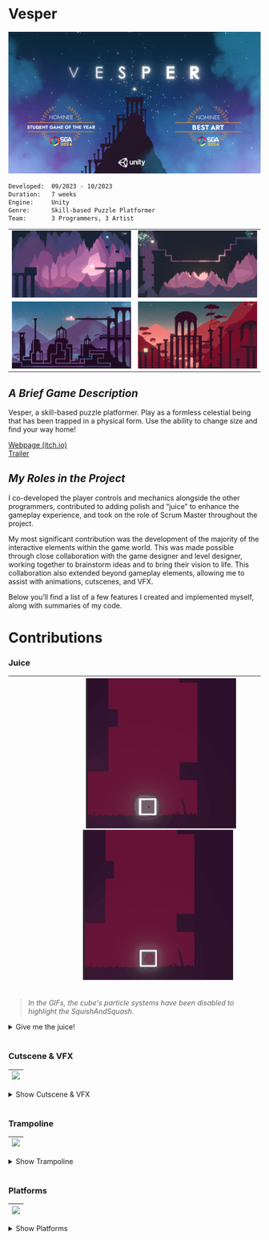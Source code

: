 # __Vesper__

![vesper_banner](/_Images/vesper_thumb_16_9_v2.png)

```
Developed:  09/2023 - 10/2023
Duration:   7 weeks
Engine:     Unity
Genre:      Skill-based Puzzle Platformer
Team:       3 Programmers, 3 Artist
```

<table>
  <tr>
    <td width="50%"><img src="/_Images/vesper (2).jpg" /></td>
    <td width="50%"><img src="/_Images/vesper (1).jpg" /></td>
  </tr>
  <tr>
    <td width="50%"><img src="/_Images/vesper (3).jpg" /></td>
    <td width="50%"><img src="/_Images/vesper (5).jpg" /></td>
  </tr>
</table>

## _A Brief Game Description_
Vesper, a skill-based puzzle platformer. Play as a formless celestial being that has been trapped in a physical form. Use the ability to change size and find your way home!

[Webpage (itch.io)](https://yrgo-game-creator.itch.io/vesper) <br>
[Trailer](https://youtu.be/9p0B5Zs0Df8)

## _My Roles in the Project_

I co-developed the player controls and mechanics alongside the other programmers, contributed to adding polish and “juice” to enhance the gameplay experience, and took on the role of Scrum Master throughout the project.

My most significant contribution was the development of the majority of the interactive elements within the game world. This was made possible through close collaboration with the game designer and level designer, working together to brainstorm ideas and to bring their vision to life. This collaboration also extended beyond gameplay elements, allowing me to assist with animations, cutscenes, and VFX.

Below you’ll find a list of a few features I created and implemented myself, along with summaries of my code.

# Contributions 

### Juice
	
|&nbsp;&nbsp;&nbsp;&nbsp;&nbsp;&nbsp;&nbsp;&nbsp;&nbsp;&nbsp;&nbsp;&nbsp;&nbsp;&nbsp;&nbsp;&nbsp;&nbsp;&nbsp;&nbsp;&nbsp;&nbsp;&nbsp;&nbsp;&nbsp;&nbsp;&nbsp;&nbsp; <img src="/_GIFs/VesperSquishSquash.gif" alt="juice1" width="300" height="auto"> &nbsp;&nbsp;&nbsp;&nbsp;&nbsp;&nbsp;&nbsp;&nbsp;&nbsp;&nbsp;&nbsp;&nbsp;&nbsp;&nbsp;&nbsp;&nbsp;&nbsp;&nbsp;&nbsp;&nbsp;&nbsp;&nbsp;&nbsp;&nbsp; <img src="/_GIFs/VesperSquishSquash1.gif" alt="juice1" width="300" height="auto"> &nbsp;&nbsp;&nbsp;&nbsp;&nbsp;&nbsp;&nbsp;&nbsp;&nbsp;&nbsp;&nbsp;&nbsp;&nbsp;&nbsp;&nbsp;&nbsp;&nbsp;&nbsp;&nbsp;&nbsp;&nbsp;&nbsp;&nbsp;&nbsp;&nbsp;&nbsp;&nbsp; <br> |
|:---:|


> *In the GIFs, the cube's particle systems have been disabled to highlight the SquishAndSquash.*

<details>
  <summary>Give me the juice!</summary>

#### The Idea
The concept was to make the cube's shape respond dynamically to its environment and movement.

#### The Logic
The squish-squash mechanic works by temporarily scaling the object in a squashing (wider, shorter) or stretching (narrower, taller) manner using Lerp, and then smoothly reverting it back to its original size.
The mechanic relies on a raycast system along with calculations of delta positions, as well as the `Jump()` and `LandingActions()` methods, to determine when to activate the effect.

<br>

*Click the dropdown arrows below to see the `code`!* <br>

<details>
<summary>Show SquishAndSquash.cs</summary>

 ```cs
public class SquishAndSquash : MonoBehaviour
{
    public float squashAmount = 0.2f;
    public float stretchAmount = 0.2f;

    public float squishSquashDuration = 0.2f;
    public float revertScaleDuration = 0.1f;

    private Vector3 originalScale;

    public bool squishAndSquashEnabled;

    void Start()
    {
        squishAndSquashEnabled = true;
        originalScale = transform.localScale;
    }

    public void JumpSquash()
    {
        if (!squishAndSquashEnabled) return;
        StartCoroutine(SquishSquashOverTime(originalScale.x - stretchAmount, originalScale.y + stretchAmount));
    }

    public void LandSquish()
    {
        if (!squishAndSquashEnabled) return;
        StartCoroutine(SquishSquashOverTime(originalScale.x + squashAmount, originalScale.y - squashAmount));
    }

    public void ToggleEnabled(bool boolean)
    {
        squishAndSquashEnabled = boolean;
    }

    IEnumerator SquishSquashOverTime(float targetX, float targetY)
    {
        Vector3 originalSize = transform.localScale;
        Vector3 targetSize = new Vector3(targetX, targetY, originalSize.z);

        float currentTime = 0.0f;

        while (currentTime <= squishSquashDuration)
        {
            transform.localScale = Vector3.Lerp(originalSize, targetSize, currentTime / squishSquashDuration);
            currentTime += Time.deltaTime;
            yield return null;
        }

        transform.localScale = targetSize;

        // Revert back to original size
        StartCoroutine(RevertOverTime(targetSize.x, targetSize.y, originalScale.x, originalScale.y));
    }

    IEnumerator RevertOverTime(float startX, float startY, float targetX, float targetY)
    {
        Vector3 startSize = new Vector3(startX, startY, transform.localScale.z);
        Vector3 targetSize = new Vector3(targetX, targetY, transform.localScale.z);

        float currentTime = 0.0f;

        while (currentTime <= revertScaleDuration)
        {
            transform.localScale = Vector3.Lerp(startSize, targetSize, currentTime / revertScaleDuration);
            currentTime += Time.deltaTime;
            yield return null;
        }

        transform.localScale = targetSize;
    }
}

```
</details>
<details>
  <summary>Show PlayerController.cs</summary>
  
```cs

public class PlayerController : MonoBehaviour, IReset
{

# ...

    // Irrelevant code in the following method is omitted for brevity
    void Jump()
    {
        // Disable WallSquash
        if (WallSquashEnabler != null)
        {
            StopCoroutine(WallSquashEnabler);
        }

        squishAndSquash.JumpSquash();
    }

# ...

    void WallCollisionSquash()
    {
        if (!canMove || !wallCollisionSquash) return;

        if (Math.Abs(transform.position.x - prevPos.x) > deltaPosThreshold &&
            (!rayCastHandler.rightSide || !rayCastHandler.leftSide))
        {
            if ((prevRaycastLeft && !rayCastHandler.leftSide && rb.velocity.x < 0) ||
                (prevRaycastRight && !rayCastHandler.rightSide && rb.velocity.x > 0))
            {
                squishAndSquash.JumpSquash();
            }
        }

        prevRaycastRight = rayCastHandler.rightSide;
        prevRaycastLeft = rayCastHandler.leftSide;
        prevPos = transform.position;
    }

# ...

    // Irrelevant code in the following method is omitted for brevity
    private void LandingActions()
    {
        squishAndSquash.LandSquish();
    }

# ...

}
```

</details>

</details>

<br>

### Cutscene & VFX

|<img src="/_GIFs/VesperCutscene.gif?version=2" width="80%" />|
|---|

<details>
<summary>Show Cutscene & VFX</summary>

#### The Idea
The concept was to transition into a cinematic when the player encountered and picked up a power-up.

#### Cinematic logic
When the player picks up the power-up, control over movement is temporarily disabled, and the player character moves to a designated cutscene position. A list of GameObjects, including the player and vignettes, is triggered to play their respective animations. After a delay, the animations stop, and player control is restored.

#### Outline VFX Logic
The OutlineFxTrigger class spawns one or more outline GameObjects at a specified interval, while the OutlineFx class handles the growth and fading of each outline effect.
> *The VFX referenced here is only the outline effect that expands, the rest of the VFX are particles systems activated on trigger.*

<br>

*Click the dropdown arrows below to see the `code`!* <br>

<details>
<summary>Show PowerUp.cs</summary>
  
```cs
public class PowerUp : MonoBehaviour
{
    [Header("Power-Up")]
    public bool enableLargeSize;
    public bool enableSmallSize;

    [Header("Sprite Effects")]
    public bool spriteFade = true;
    public bool outlineFx = true;

    [Header("Movement")]
    public bool stopPlayerMovement = true;
    public bool movePlayerToPosition = true;
    public Transform targetPosition;
    public float moveDuration;

    [Header("Animation")]
    public bool playPlayerAnimation = true;
    public bool playObjectsAnimation = true;
    public float animationDuration;
    public List<GameObject> animationObjects;
    
    [Header("Puls")]
    [Range(0, 2)] public float sizeMulti = 1.02f;
    private Vector3 origiScale;
    private float pulsDuration = 1f;
    private float pulsingTimer = 0f;
    public float beatingDuration = 1f;

    // Private variables
    private bool cutscenePlayed = false;
    private bool isSizeChange = false;
    
    // References
    private FadeSprite fadeSprite;
    private OutlineFxTrigger outlineFxTrigger;
    private Rigidbody2D rb2d;

    void Start()
    {
        origiScale = transform.localScale;
        fadeSprite = GetComponent<FadeSprite>();
        outlineFxTrigger = GetComponent<OutlineFxTrigger>();
        rb2d = PlayerController.player.GetComponent<Rigidbody2D>();
    }

    void Update()
    {
        pulsingTimer += Time.deltaTime;

        if (pulsingTimer >= pulsDuration && !isSizeChange)
        {
            isSizeChange = true;
            Pulsing();
            pulsingTimer = 0f;
        }
    }

    private void OnTriggerEnter2D(Collider2D collision)
    {
        if (collision.CompareTag("Player") && !cutscenePlayed)
        {
            if (gameObject.CompareTag("GetSmaller"))
            {
                AudioManager.Instance.GameplaySFX(AudioManager.Instance.powerUpSmallSound, AudioManager.Instance.powerUpSmallVolume);
            }
            else if (gameObject.CompareTag("GetLarger"))
            {
                AudioManager.Instance.GameplaySFX(AudioManager.Instance.powerUpLargeSound, AudioManager.Instance.powerUpLargeVolume);
            }

            SpriteFade();
            OutlineFx();
            StopPlayerMovement();
            MovePlayerToCutscenePosition();
            PlayObjectsAnimations(true);
            PlayPlayerAnimation(true);

            cutscenePlayed = true;

            StartCoroutine(UnstopMovementAndStopAnimations());
        }
    }

    void SpriteFade()
    {
        if (!spriteFade) return;
        fadeSprite.FadeOut();
    }

    void OutlineFx()
    {
        if (!outlineFx) return;
        outlineFxTrigger.PlayFx();
    }

    void StopPlayerMovement()
    {
        if (!stopPlayerMovement) return;

        rb2d.velocity = Vector2.zero;
        PlayerController.instance.canMove = false;
        PlayerController.instance.bigEnabled = false;
        PlayerController.instance.smallEnabled = false;
    }

    IEnumerator UnstopMovementAndStopAnimations()
    {
        yield return new WaitForSeconds(animationDuration);
        PlayerController.instance.canMove = true;
        PlayObjectsAnimations(false);
        PlayPlayerAnimation(false);

        EnableSize();
    }

    public void Pulsing()
    {
        var newScale = origiScale * sizeMulti;
        Sequence sizeSeq = DOTween.Sequence();
        sizeSeq.Append(transform.DOScale(newScale, beatingDuration / 2).SetEase(Ease.InSine))
               .Append(transform.DOScale(origiScale, beatingDuration / 2).SetEase(Ease.InSine))
               .OnComplete(() => isSizeChange = false);
    }

    private void EnableSize()
    {
        PlayerController.instance.bigEnabled = enableLargeSize;
        PlayerController.instance.smallEnabled = enableSmallSize;
    }

    void MovePlayerToCutscenePosition()
    {
        if (!movePlayerToPosition) return;

        rb2d.transform.DOMove(targetPosition.position, moveDuration);
    }

    void PlayObjectsAnimations(bool boolean)
    {
        if (!playObjectsAnimation) return;

        // Enable animationObjects and their Animator
        foreach (GameObject animationObject in animationObjects)
        {
            animationObject.SetActive(boolean);
            Animator animator = animationObject.GetComponent<Animator>();

            if (animator != null)
            {
                animator.enabled = boolean;
            }
        }
    }

    void PlayPlayerAnimation(bool boolean)
    {
        if (!playPlayerAnimation) return;

        // Enable Player Animator
        Animator playerAnimator = PlayerController.player.GetComponent<Animator>();
        playerAnimator.enabled = boolean;
    }
}

```
</details>

<details>
<summary>Show OutlineFxTrigger.cs</summary>
  
```cs
public class OutlineFxTrigger : MonoBehaviour
{
    public float outlineSpawnDelay = 0.3f;
    public int numberOfOutlines = 1;
    public GameObject outline;

    public void PlayFx()
    {
        StartCoroutine(TriggerOutlineFx());
    }
    IEnumerator TriggerOutlineFx()
    {
        for (int i = 0; i < numberOfOutlines; i++)
        {
            Instantiate(outline, transform.position, Quaternion.identity);
            yield return new WaitForSeconds(outlineSpawnDelay);
        }
    }
}
```
</details>


<details>
<summary>Show OutlineFx.cs</summary>
  
```cs
using System.Collections;
using System.Collections.Generic;
using UnityEngine;
using DG.Tweening;

public class OutlineFx : MonoBehaviour
{
    public float growDuration;
    public float targetScale;
    public float fadeDelay;
    public Ease ease;
    bool playing;

    private void Start()
    {
        TriggerEffect();
    }
    
    private void Update()
    {
        if (!playing)
        {
            TriggerEffect();
        }
    }

    void TriggerEffect()
    {
        playing = true;
        transform.DOScale(targetScale, growDuration).SetEase(ease);
        StartCoroutine(TriggerFade());
    }

    IEnumerator TriggerFade()
    {
        yield return new WaitForSeconds(fadeDelay);
        GetComponent<FadeSprite>().FadeOut();
    }
}

```
</details>

</details>

<br>

### Trampoline

|<img src="/_GIFs/VesperTrampoline.gif" width="80%" />|
|---|
<details>
<summary>Show Trampoline</summary>

#### The Idea
The aim was to create a trampoline that provided a satisfying bounce that reacted to the player's size. We wanted to encourage the player to use the size-switch mechanic strategically to achieve the best possible bounce.

#### The Logic 
The trampoline applies a bounce force to the player on collision, with the force size determined by the player's gravity scale or Y-axis velocity. 
Seeing as the player's gravity scale changes with their size, using the gravity scale as a parameter for the bounce force worked pretty well.

Player movement is temporarily disabled to ensure a smoother bounce in the correct direction, and to prevent unwanted physics issues like double jumps or other glitches.

<br>

*Click the dropdown arrows below to see the `code`!* <br>

<details>
<summary>Show Trampoline.cs</summary>
  
```cs
public class Trampoline : MonoBehaviour
{
    [Header("Push mode")]
    public bool usingGravityMultiplier;
    public bool usingYVelocityMultiplier;

    [Header("Values")]
    public float gravityScaleMultiplier = 5;
    public float yVelocityMultiplier = 0.1f;
    public float maxBounceForce = 30;
    public float bounceDelay = 0.1f;
    
    [HideInInspector]
    public float bounceForce;

    PlayerController player;

    private void OnCollisionEnter2D(Collision2D other)
    {
        if (other.gameObject.CompareTag("Player"))
        {
            AudioManager.Instance.GameplaySFX(AudioManager.Instance.trampolineJump, AudioManager.Instance.trampolineJumpVolume);
            player = other.gameObject.GetComponentInParent<PlayerController>();
            var rb2d = player.GetComponent<Rigidbody2D>();

            if (usingGravityMultiplier)
            {
                bounceForce += rb2d.gravityScale * gravityScaleMultiplier;
            }

            if (usingYVelocityMultiplier)
            {
                bounceForce += player.GetAbsoluteYVelocity() * yVelocityMultiplier;
            }

            if (bounceForce > maxBounceForce)
            {
                bounceForce = maxBounceForce;
            }

            if (rb2d != null)
            {
                player.isBouncing = true;
                Vector2 bounceDirection = transform.up * bounceForce;
                rb2d.AddForce(bounceDirection, ForceMode2D.Impulse);

                StartCoroutine(EnableMovement());
            }

            bounceForce = 0;
        }
    }

    IEnumerator EnableMovement()
    {
        yield return new WaitForSeconds(bounceDelay);
        player.isBouncing = false;
    }
}

```
</details>

<details>
  <summary>Show PlayerController.cs</summary>
  
```cs
  public class PlayerController : MonoBehaviour, IReset
  {
	#...
		
	private float currentMagnitude;
	private float prevMagnitude;
	
	private List<float> yVelocities = new();
	private int numberOfVelocitiesToRecord = 10;
	
	#...
	
	// Irrelevant code in the following method is omitted for brevity
	void FixedUpdate()
	{
		RecordYVelocity();
		RecordMagnitude();
	}
    
	#...
	
	private void RecordMagnitude()
	{
		prevMagnitude = currentMagnitude;
		currentMagnitude = rb.velocity.magnitude;
	}
	
	internal float GetMagnitude()
	{
		if (prevMagnitude != 0) return prevMagnitude;
		else return currentMagnitude;
	}
	
	
	internal float GetAbsoluteYVelocity()
	{
		for (int i = yVelocities.Count - 1; i >= 0; i--)
		{
		    if (yVelocities[i] > 0.0001f)
		    {
			return yVelocities[i];
		    }
		}
	
		return 0f;
	}
	
	void RecordYVelocity()
	{
		yVelocities.Add(Mathf.Abs(rb.velocity.y));
	
		if (yVelocities.Count > numberOfVelocitiesToRecord)
		{
	    		yVelocities.RemoveAt(0);
		}
	}
	
	#...
}
```
  
</details>

</details>

<br>

### Platforms

|<img src="/_GIFs/VesperPlatformsShort.gif" width="80%" />|
|---|

<details>
<summary>Show Platforms</summary>

#### Platform Showcase
Below, you'll find dropdowns containing GIFs of different platforms along with their associated code.

<br>

Click the dropdown arrows below to see the platforms! <br>

<details>
  <summary>Show Moving</summary>

|<img src="/_GIFs/VesperPlatformMoving.gif" width="80%" />|
|---|

<br>

*Click the dropdown arrow below to see `code`!* <br>

 <details>
  <summary>Show Moving.cs</summary>
    
```cs
public class Moving : MonoBehaviour, IReset
{
    [Header("Movement Settings")]
    public float waitDuration;
    public float speed = 1f;
    public float percentageDistance;
    [Range(0,1)] public float startPercentageDistance;

    [Header("Coordinates")]
    public List<Transform> coordinates;
    Transform start;
    Transform end;
    int currentIndex;

    Coroutine waitCoroutine;
    bool move = true;

    void Start()
    {
        RegisterSelfToResettableManager();
        InitialValues();
    }

    void FixedUpdate()
    {
        if (move)
        {
            percentageDistance += Time.deltaTime * speed;
            transform.position = Vector3.Lerp(start.position, end.position, percentageDistance);
        }

        if (percentageDistance >= 1)
        {
            waitCoroutine = StartCoroutine(Wait());
            NextCycle();
        }
    }

    void NextCycle()
    {
        percentageDistance = 0;
        start = end;
        currentIndex++;

        if (currentIndex >= coordinates.Count)
        {
            currentIndex = 0;
        }

        end = coordinates[currentIndex];
    }

    IEnumerator Wait()
    {
        move = false;
        yield return new WaitForSeconds(waitDuration);
        move = true;
    }

    private void OnTriggerEnter2D(Collider2D other)
    {
        if (other.gameObject.CompareTag("Player"))
        {
            var playerHandler = PlayerController.player.transform.parent.GetComponent<PlayerHandler>();
            PlayerController.instance.rb.velocity += Vector2.up * speed;
            if (playerHandler != null)
            {
                playerHandler.SetParent(transform);
            }
        }
    }

    private void OnTriggerExit2D(Collider2D other)
    {
        if (other.gameObject.CompareTag("Player"))
        {
            var playerHandler = PlayerController.player.transform.parent.GetComponent<PlayerHandler>();
            if (playerHandler != null)
            {
                playerHandler.SetParent(null);
            }
        }
    }

    public void Reset()
    {
        InitialValues();
    }

    public void RegisterSelfToResettableManager()
    {
        ResettableManager.Instance?.RegisterObject(this);
    }

    private void InitialValues()
    {
        start = coordinates[0];
        end = coordinates[1];
        currentIndex = 1;
        percentageDistance = startPercentageDistance;
        move = true;

        if (waitCoroutine != null)
        {
            StopCoroutine(waitCoroutine);
        }
    }
}
```
  </details>

---

<br>

</details>

<details>
<summary>Show Disappearing</summary>
	
|<img src="/_GIFs/VesperPlatformDisappearing.gif" width="80%" />|
|---|

<br>

*Click the dropdown arrow below to see `code`!* <br>

<details>
<summary>Show Disappearing.cs</summary>
	
```cs
public class Disappearing : MonoBehaviour, IReset
{
    public float sustainTime = 1f;
    public float cooldown = 0.5f;
    public float reapperingParticleDuration = 1f;
    public Color32 onTriggerColor;
    private Color32 defaultColor;
    
    bool platformActive = true;
    bool previousActive =  true;
    bool playerOverlapping;
    bool ongoingCoroutine;
    Coroutine myCoroutine;

    public GameObject platform;
    SpriteRenderer platformSpriteRenderer;

    public UnityEvent disappear;
    public UnityEvent reappear;
    public UnityEvent fadeIn;
    public UnityEvent fadeOut;

    private void Awake()
    {
        platformSpriteRenderer = platform.GetComponent<SpriteRenderer>();
        defaultColor = platformSpriteRenderer.color;   
    }

    private void Start()
    {
        RegisterSelfToResettableManager();
    }

    private void Update()
    {
        if (!platformActive)
        {
            platform.SetActive(false);
        }
        else if (!playerOverlapping)
        {
            platform.SetActive(true);

            if (previousActive == false)
            {
                fadeIn.Invoke();
            }
        }

        previousActive = platformActive;
    }

    public void Disappear()
    {
        if (!ongoingCoroutine)
        {
            myCoroutine = StartCoroutine(DisappearAndComeBack());
        }
    }
    IEnumerator DisappearAndComeBack()
    {
        ongoingCoroutine = true;
  
        platformSpriteRenderer.color = onTriggerColor;


        yield return new WaitForSeconds(sustainTime);
        platformActive = false;
        disappear.Invoke();
        AudioManager.Instance.GameplaySFX(AudioManager.Instance.disappearingPlatformSound, AudioManager.Instance.disappearingPlatformVolume);
        yield return new WaitForSeconds(cooldown);
        reappear.Invoke();
        yield return new WaitForSeconds(reapperingParticleDuration);
        platformActive = true;

        AudioManager.Instance.GameplaySFX(AudioManager.Instance.appearingPlatformSound, AudioManager.Instance.appearingPlatformVolume);
        platformSpriteRenderer.color = defaultColor;

        ongoingCoroutine = false;
    }

    public void SetPlayerOverlapping(bool boolean)
    {
        playerOverlapping = boolean;
    }

    public void Reset()
    {
        if (ongoingCoroutine)
        {
            StopCoroutine(myCoroutine);
            ongoingCoroutine = false;
        }
        platformActive = true;
        previousActive = true;
        platformSpriteRenderer.color = defaultColor;
    }

    public void RegisterSelfToResettableManager()
    {
        ResettableManager.Instance?.RegisterObject(this);
    }
}
```


</details>

---

<br>

</details>


<details>
<summary>Show Destructible</summary>
	
|<img src="/_GIFs/VesperPlatformDestructible.gif" width="80%" />|
|---|

<br>

*Click the dropdown arrow below to see `code`!* <br>

<details>
    <summary>Show Destructible.cs</summary>
  
```cs
public class Destructible : MonoBehaviour, IReset
{
    [Header("Terrain Objects")]
    public List<GameObject> terrainObjects;

    [Header("Particle Effects")]
    public ParticleSystem destructionParticles;

    private ScreenShakeHandler screenShakeHandler;
    private bool ongoingCoroutine;

    [Header("Respawn Settings")]
    public bool respawnEnabled = false;
    public float respawnDelay = 5f;

    private void Start()
    {
        RegisterSelfToResettableManager();
    }

    public void TriggerDestroy()
    {
        if (ongoingCoroutine) return;

        screenShakeHandler = Camera.main.GetComponent<ScreenShakeHandler>();
        AudioManager.Instance.GameplaySFX(AudioManager.Instance.destructiblePlatfrom, AudioManager.Instance.destructiblePlatfromVolume);
        
        destructionParticles.Play();
        screenShakeHandler.DestructionShake();
        StartCoroutine(DestroyCoroutine());
    }

    private IEnumerator DestroyCoroutine()
    {
        ongoingCoroutine = true;

        // Disable all terrain objects
        foreach (GameObject obj in terrainObjects)
        {
            obj.SetActive(false);
        }

        // Handle respawn if enabled
        if (respawnEnabled)
        {
            yield return new WaitForSeconds(respawnDelay);
            foreach (GameObject obj in terrainObjects)
            {
                obj.SetActive(true);
            }
        }

        ongoingCoroutine = false;
    }

    public void Reset()
    {
        // Ensure all terrain objects are active on reset
        foreach (GameObject obj in terrainObjects)
        {
            obj.SetActive(true);
        }
    }

    private void RegisterSelfToResettableManager()
    {
        ResettableManager.Instance.RegisterObject(this);
    }
}

```
  </details>

---

<br>

</details>


<details>
  <summary>Show Rising</summary>

|<img src="/_GIFs/VesperPlatformRising.gif" width="80%" />|
|---|

<br>

*Click the dropdown arrows below to see `code`!* <br>

  <details>
  <summary>Show RisingMovement.cs</summary>
    
  ```cs
using System.Collections;
using System.Collections.Generic;
using UnityEngine;

public class RisingMovement : MonoBehaviour, IReset
{
    private enum States { DOWN, UP };

    [Header("Values")]
    public float targetHeight; // Target height for rising
    public float TimerToTarget = 4; // Time to reach target height
    public float durationOnTarget = 2; // Time to stay at target height

    [HideInInspector]
    public ParticleSystem rocks;

    private Vector3 initialPosition;
    private States currentState;
    private float timer;
    private float riseSpeed;

    void Start()
    {
        rocks = GetComponentInChildren<ParticleSystem>();
        initialPosition = transform.position;
        currentState = States.DOWN;
        RegisterSelfToResettableManager();

        // Calculate the speed at which the object will rise
        riseSpeed = (targetHeight - initialPosition.y) / TimerToTarget;
    }

    void Update()
    {
        Movement();
    }

    private void Movement()
    {
        timer -= Time.deltaTime;

        switch (currentState)
        {
            case States.DOWN:
                if (timer <= 0 && transform.position.y > initialPosition.y)
                {
                    MoveDown();
                }
                break;

            case States.UP:
                if (transform.position.y < targetHeight)
                {
                    MoveUp();
                }
                break;
        }
    }

    private void MoveDown()
    {
        float step = riseSpeed * Time.deltaTime;
        transform.Translate(Vector3.down * step);
    }

    private void MoveUp()
    {
        float step = riseSpeed * Time.deltaTime;
        transform.Translate(Vector3.up * step);
    }

    public void Rise()
    {
        currentState = States.UP;
    }

    public void Descend()
    {
        if (currentState == States.DOWN) return;

        currentState = States.DOWN;
        timer = durationOnTarget;
    }

    public void ResetTimer()
    {
        timer = 0;
    }

    public void Reset()
    {
        timer = 0;
        transform.position = initialPosition;
        currentState = States.DOWN;
    }

    public void RegisterSelfToResettableManager()
    {
        ResettableManager.Instance?.RegisterObject(this);
    }
}
  ```
  </details>
  
  <details>
  <summary>Show RisingButton.cs</summary>
    
  ```cs
  public class RisingButton : MonoBehaviour, IReset
{
    // Takes in the moving platforms
    public List<RisingMovement> platforms;
   
    // Animator anim;
    public float pressedDistance;
    public float timer;
    private bool playerIsLarge;
    private bool onMe;
    private bool prevSize;
    public Transform box;
    private Vector3 stopPos;

    private void Start()
    {
        stopPos = Vector3.zero;
        RegisterSelfToResettableManager();
    }
    
    public void Update()
    {
        timer += Time.deltaTime;
        if(onMe)
        {
            if (playerIsLarge)
            {
                box.localPosition = Vector3.Lerp(Vector3.zero, Vector3.down * pressedDistance, timer);
            }
            else
            {
                box.localPosition = Vector3.Lerp(box.localPosition, Vector3.zero, Time.deltaTime * 4);
            }
        }
      
        else
        {
            box.localPosition = Vector3.Lerp(box.localPosition, Vector3.zero, Time.deltaTime * 4);
        }

        playerIsLarge = PlayerController.instance.currentSize == Sizes.BIG;
        
        if(prevSize != playerIsLarge)
        {
            if(playerIsLarge == false)
            {
                stopPos = box.transform.localPosition;
            }
            timer = 0;
        }
        prevSize = playerIsLarge;
    }
    private void OnTriggerEnter2D(Collider2D other)
    {
        if (other.gameObject.CompareTag("Player"))
        {
            if (onMe == false)
            {
                timer = 0;
                onMe = true;
            }

            foreach (var platform in platforms)
            {
                if (playerIsLarge)
                {
                    platform.Rise();
                }
                else
                {
                    platform.Descend();

                }
            }
        }
    }

    private void OnTriggerStay2D(Collider2D other)
    {
        if (other.CompareTag("Player"))
        {
            foreach (var platform in platforms)
            {
                if (playerIsLarge)
                {
                    platform.Rise();
                }
                else
                {
                    platform.Descend();
                }
            }
        }
    }

    private void OnTriggerExit2D(Collider2D other)
    {
        if (other.gameObject.CompareTag("Player"))
        {
            if (onMe == true)
            {
                onMe = false;
                timer = 0;
                stopPos = box.transform.localPosition;
            }
            foreach (var platform in platforms)
                platform.Descend();
        }
    }

    public void DescendPlatformsPromptly()
    {
        foreach (var platform in platforms)
        {
            platform.Descend();
            platform.ResetTimer();
        }
    }

    public void Reset()
    {
        stopPos = Vector3.zero;
        box.transform.localPosition = Vector3.zero;
    }

    public void RegisterSelfToResettableManager()
    {
        ResettableManager.Instance?.RegisterObject(this);
    }
}
  ```
  </details>
</details>

<br>

#### IReset
All platforms and relevant classes implement the `IReset` interface, enabling the resetting of objects upon player death without reloading the level. Each class that inherits from this interface includes a method to register itself with the `ResettableManager`. When a reset is required, the `ResettableManager` iterates through its list and invokes the reset function for each object.

<details>
<summary>Show IReset.cs</summary>
  
```cs
using UnityEngine;

public interface IReset
{
    void Reset();

    void RegisterSelfToResettableManager();
}
```
</details>

</details>

<br>




